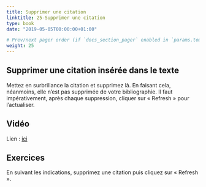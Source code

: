 ```yaml
---
title: Supprimer une citation
linktitle: 25-Supprimer une citation
type: book
date: "2019-05-05T00:00:00+01:00"

# Prev/next pager order (if `docs_section_pager` enabled in `params.toml`)
weight: 25
---
```


## Supprimer une citation insérée dans le texte

Mettez en surbrillance la citation et supprimez là. En faisant cela, néanmoins, elle n’est pas supprimée de votre bibliographie. Il faut impérativement, après chaque suppression, cliquer sur « Refresh » pour l’actualiser.

## Vidéo

Lien : [ici](http://g.recordit.co/cVvK42sB8X.gif)

## Exercices

En suivant les indications, supprimez une citation puis cliquez sur « Refresh ».
